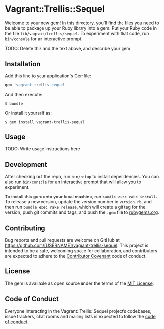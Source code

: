 # Vagrant::Trellis::Sequel

Welcome to your new gem! In this directory, you'll find the files you need to be able to package up your Ruby library into a gem. Put your Ruby code in the file `lib/vagrant/trellis/sequel`. To experiment with that code, run `bin/console` for an interactive prompt.

TODO: Delete this and the text above, and describe your gem

## Installation

Add this line to your application's Gemfile:

```ruby
gem 'vagrant-trellis-sequel'
```

And then execute:

    $ bundle

Or install it yourself as:

    $ gem install vagrant-trellis-sequel

## Usage

TODO: Write usage instructions here

## Development

After checking out the repo, run `bin/setup` to install dependencies. You can also run `bin/console` for an interactive prompt that will allow you to experiment.

To install this gem onto your local machine, run `bundle exec rake install`. To release a new version, update the version number in `version.rb`, and then run `bundle exec rake release`, which will create a git tag for the version, push git commits and tags, and push the `.gem` file to [rubygems.org](https://rubygems.org).

## Contributing

Bug reports and pull requests are welcome on GitHub at https://github.com/[USERNAME]/vagrant-trellis-sequel. This project is intended to be a safe, welcoming space for collaboration, and contributors are expected to adhere to the [Contributor Covenant](http://contributor-covenant.org) code of conduct.

## License

The gem is available as open source under the terms of the [MIT License](http://opensource.org/licenses/MIT).

## Code of Conduct

Everyone interacting in the Vagrant::Trellis::Sequel project’s codebases, issue trackers, chat rooms and mailing lists is expected to follow the [code of conduct](https://github.com/[USERNAME]/vagrant-trellis-sequel/blob/master/CODE_OF_CONDUCT.md).
